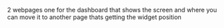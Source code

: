 2 webpages one for the dashboard that shows the screen and where you can move it to
another page thats getting the widget position